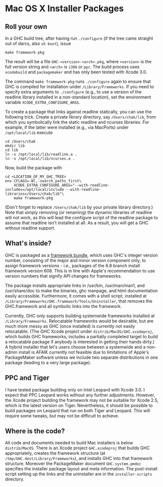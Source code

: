 # Mac OS X Installer Packages

## Roll your own


In a GHC build tree, after having run `./configure` (if the tree came straight out of darcs, also `sh boot`), issue

```wiki
make framework-pkg
```


The result will be a file `GHC-<version>-<arch>.pkg`, where `<version>` is the full version string and `<arch>` is `i386` or `ppc`.  The build process uses `xcodebuild` and `packagemaker` and has only been tested with Xcode 3.0.


The command `make framework-pkg` runs `./configure` again to ensure that GHC is compiled for installation under `/Library/Frameworks`.  If you need to specify extra arguments to `./configure` (e.g., to use a version of the readline library installed in a non-standard location), set the environment variable `XCODE_EXTRA_CONFIGURE_ARGS`.


To create a package that links against readline statically, you can use the following trick.  Create a private library directory, say `/Users/chak/lib`, from which you symbolically link the static readline and ncurses libraries.  For example, if the latter were installed (e.g., via MacPorts) under `/opt/local/lib` execute

```wiki
cd /Users/chak
mkdir lib
cd lib
ln -s /opt/local/lib/readline.a .
ln -s /opt/local/lib/ncurses.a .
```


Now, build the package with

```wiki
cd <LOCATION_OF_MY_GHC_TREE>
env CFLAGS=-Wl,-search_paths_first\
    XCODE_EXTRA_CONFIGURE_ARGS="--with-readline-includes=/opt/local/include --with-readline-libraries=/Users/chak/lib"\
    make framework-pkg
```


(Don't forget to replace `/Users/chak/lib` by your private library directory.)  Note that simply removing (or renaming) the dynamic libraries of readline will not work, as this will lead the configure script of the readline package to assume that readline isn't installed at all.  As a result, you will get a GHC without readline support.

## What's inside?


GHC is packaged as a [ framework bundle](http://developer.apple.com/documentation/MacOSX/Conceptual/BPFrameworks/Frameworks.html), which uses GHC's integer version number, consisting of the major and minor version component only, to assign framework versions - i.e., packages of the 6.8 branch install framework version 608.  This is in line with Apple's recommendation to use version numbers that signify API changes for frameworks.


The package installs appropriate links in /usr/bin, /usr/man/man1, and /usr/share/doc to make the binaries, ghc manpage, and html documentation easily accessible.  Furthermore, it comes with a shell script, installed at `/Library/Frameworks/GHC.framework/Tools/Uninstaller`, that removes the GHC.framework and all symbolic links into the framework.


Currently, GHC only supports building systemwide frameworks installed at `/Library/Frameworks`.  Relocatable frameworks would be desirable, but are much more messy as GHC (once installed) is currently not easily relocatable.  (The GHC Xcode project under `distrib/MacOS/GHC.xcodeproj`, which builds GHC frameworks, includes a partially completed target to build a relocatable package if anybody is interested in getting their hands dirty.)  A hybrid installer that let's users choose between a systemwide and a non-admin install is AFAIK currently not feasible due to limitations of Apple's PackageMaker software unless we include two separate distributions in one package (leading to a very large package).

## PPC and Tiger


I have tested package building only on Intel Leopard with Xcode 3.0.  I expect that PPC Leopard works without any further adjustments.  However, the Xcode project building the framework may not be suitable for Xcode 2.5, which is the latest version on Tiger.  Nevertheless, it should be possible to build packages on Leopard that run on both Tiger and Leopard.  This will require some tweaks, but may not be difficult to achieve.

## Where is the code?


All code and documents needed to build Mac installers is below `distrib/MacOS`.  There is an Xcode project `GHC.xcodeproj` that builds GHC appropriately, creates the framework structure (at `/tmp/GHC.dest/Library/Frameworks`), and installs GHC into that framework structure.  Moreover the PackageMaker document `GHC-system.pmdoc` specifies the installer package layout and meta information.  The post-install script setting up the links and the uninstaller are in the `installer-scripts` directory.
